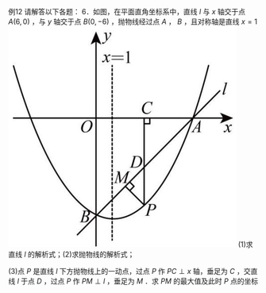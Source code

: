 例12 请解答以下各题： 6．如图，在平面直角坐标系中，直线 $l$ 与 $x$ 轴交于点 $A { \left( 6 , 0 \right) }$ ，与 $y$ 轴交于点 $B ( 0 , - 6 )$ ，抛物线经过点 $A$ ， $B$ ，且对称轴是直线 $x = 1$
![](<../../qs_image_DB/专题2-7_二次函数中的最值问题（解析版）/b3a970988f8ffec650727adcbf587b060a4ea58209b041412ce6675679f8393f.jpg>)
(1)求直线 $l$ 的解析式；(2)求抛物线的解析式；

(3)点 $P$ 是直线 $l$ 下方抛物线上的一动点，过点 $P$ 作 $P C \perp x$ 轴，垂足为 $C$ ，交直线 $l$ 于点 $D$ ，过点 $P$ 作 $P M \perp l$ ，垂足为 $M$ ．求 $P M$ 的最大值及此时 $P$ 点的坐标

